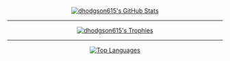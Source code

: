<div align="center">
  <a href="https://github.com/dhodgson615">
    <img src="https://github-readme-stats.vercel.app/api?username=dhodgson615&show_icons=true&theme=tokyonight&count_private=true&include_all_commits=true" alt="dhodgson615's GitHub Stats" />
  </a>
</div>

---

<div align="center">
  <a href="https://github.com/dhodgson615">
    <img src="https://github-profile-trophy.vercel.app/?username=dhodgson615&theme=tokyonight" alt="dhodgson615's Trophies" />
  </a>
</div>

---

<div align="center">
  <a href="https://github.com/dhodgson615">
    <img src="https://github-readme-stats.vercel.app/api/top-langs/?username=dhodgson615&theme=tokyonight&layout=default&hide=html,css&langs_count=5" alt="Top Languages" />
  </a>
</div>
